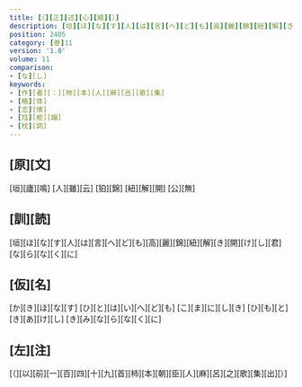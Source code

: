 ```yaml
---
title: [（][正][述][心][緒][）]
description: [垣][ほ][な][す][人][は][言][へ][ど][も][高][麗][錦][紐][解][き][開][け][し][君][な][ら][な][く][に]
position: 2405
category: [巻]11
version: '1.0'
volume: 11
comparison:
- [な][し]
keywords:
- [作][者][：][柿][本][人][麻][呂][歌][集]
- [略][体]
- [恋][情]
- [尫][柜][蹋]
- [枕][詞]
---
```


## [原][文]

[垣][廬][鳴] [人][雖][云] [狛][錦] [紐][解][開] [公][無]

## [訓][読]

[垣][ほ][な][す][人][は][言][へ][ど][も][高][麗][錦][紐][解][き][開][け][し][君][な][ら][な][く][に]

## [仮][名]

[か][き][ほ][な][す] [ひ][と][は][い][へ][ど][も] [こ][ま][に][し][き] [ひ][も][と][き][あ][け][し] [き][み][な][ら][な][く][に]

## [左][注]

[（][以][前][一][百][四][十][九][首][柿][本][朝][臣][人][麻][呂][之][歌][集][出][）]
